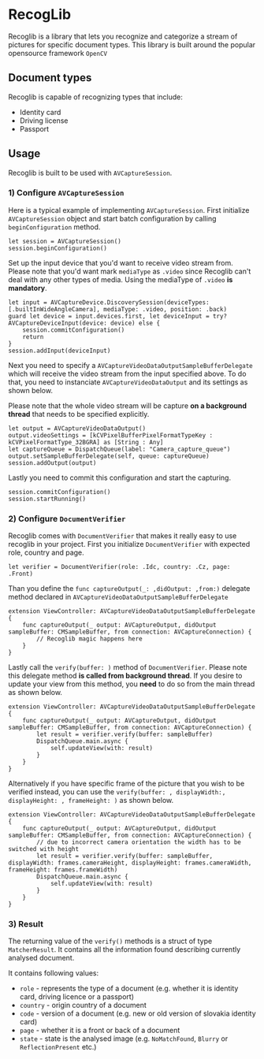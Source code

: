 # RecogLib
Recoglib is a library that lets you recognize and categorize a stream of pictures for specific document types. This library is built around the popular opensource framework `OpenCV`

## Document types
Recoglib is capable of recognizing types that include:
- Identity card
- Driving license
- Passport

## Usage
Recoglib is built to be used with `AVCaptureSession`.

### 1) Configure `AVCaptureSession`
Here is a typical example of implementing `AVCaptureSession`. First initialize `AVCaptureSession` object and start batch configuration by calling `beginConfiguration` method.
```
let session = AVCaptureSession()
session.beginConfiguration()
```
Set up the input device that you'd want to receive video stream from. Please note that you'd want mark `mediaType` as `.video` since Recoglib can't deal with any other types of media. Using the mediaType of `.video` **is mandatory**.
```
let input = AVCaptureDevice.DiscoverySession(deviceTypes: [.builtInWideAngleCamera], mediaType: .video, position: .back)
guard let device = input.devices.first, let deviceInput = try? AVCaptureDeviceInput(device: device) else {
    session.commitConfiguration()
    return
}
session.addInput(deviceInput)
```
Next you need to specify a `AVCaptureVideoDataOutputSampleBufferDelegate` which will receive the video stream from the input specified above. To do that, you need to instanciate `AVCaptureVideoDataOutput` and its settings as shown below.

Please note that the whole video stream will be capture **on a background thread** that needs to be specified explicitly.
```
let output = AVCaptureVideoDataOutput()
output.videoSettings = [kCVPixelBufferPixelFormatTypeKey : kCVPixelFormatType_32BGRA] as [String : Any]
let captureQueue = DispatchQueue(label: "Camera_capture_queue")
output.setSampleBufferDelegate(self, queue: captureQueue)
session.addOutput(output)
```
Lastly you need to commit this configuration and start the capturing.
```
session.commitConfiguration()
session.startRunning()
```

### 2) Configure `DocumentVerifier`
Recoglib comes with `DocumentVerifier` that makes it really easy to use recoglib in your project.
First you initialize `DocumentVerifier` with expected role, country and page.
```
let verifier = DocumentVerifier(role: .Idc, country: .Cz, page: .Front)
```
Than you define the `func captureOutput(_: ,didOutput: ,from:)` delegate method declared in `AVCaptureVideoDataOutputSampleBufferDelegate`
```
extension ViewController: AVCaptureVideoDataOutputSampleBufferDelegate {
    func captureOutput(_ output: AVCaptureOutput, didOutput sampleBuffer: CMSampleBuffer, from connection: AVCaptureConnection) {
        // Recoglib magic happens here
    }
}
```
Lastly call the `verify(buffer: )` method of `DocumentVerifier`. Please note this delegate method **is called from background thread**. If you desire to update your view from this method, you **need** to do so from the main thread as shown below.
```
extension ViewController: AVCaptureVideoDataOutputSampleBufferDelegate {
    func captureOutput(_ output: AVCaptureOutput, didOutput sampleBuffer: CMSampleBuffer, from connection: AVCaptureConnection) {
        let result = verifier.verify(buffer: sampleBuffer)
        DispatchQueue.main.async {
            self.updateView(with: result)
        }
    }
}
```
Alternatively if you have specific frame of the picture that you wish to be verified instead, you can use the `verify(buffer: , displayWidth:, displayHeight: , frameHeight: )` as shown below.
```
extension ViewController: AVCaptureVideoDataOutputSampleBufferDelegate {
    func captureOutput(_ output: AVCaptureOutput, didOutput sampleBuffer: CMSampleBuffer, from connection: AVCaptureConnection) {
        // due to incorrect camera orientation the width has to be switched with height
        let result = verifier.verify(buffer: sampleBuffer, displayWidth: frames.cameraHeight, displayHeight: frames.cameraWidth, frameHeight: frames.frameWidth)
        DispatchQueue.main.async {
            self.updateView(with: result)
        }
    }
}
```
### 3) Result
The returning value of the `verify()` methods is a struct of type `MatcherResult`. It contains all the information found describing currently analysed document.

It contains following values:
- `role` - represents the type of a document (e.g. whether it is identity card, driving licence or a passport)
- `country` - origin country of a document
- `code` - version of a document (e.g. new or old version of slovakia identity card)
- `page` - whether it is a front or back of a document
- `state` - state is the analysed image (e.g. `NoMatchFound`, `Blurry` or `ReflectionPresent` etc.)

